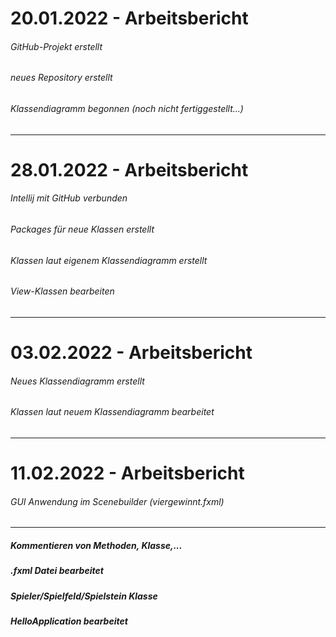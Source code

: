 # 20.01.2022 - Arbeitsbericht

###### GitHub-Projekt erstellt

###### neues Repository erstellt

###### Klassendiagramm begonnen (noch nicht fertiggestellt...)

--------------------------------

# 28.01.2022 - Arbeitsbericht

###### Intellij mit GitHub verbunden

###### Packages für neue Klassen erstellt

###### Klassen laut eigenem Klassendiagramm erstellt

###### View-Klassen bearbeiten

--------------------------------

# 03.02.2022 - Arbeitsbericht

###### Neues Klassendiagramm erstellt

###### Klassen laut neuem Klassendiagramm bearbeitet

--------------------------------

# 11.02.2022 - Arbeitsbericht

###### GUI Anwendung im Scenebuilder (viergewinnt.fxml)

---------------------------------
##### Kommentieren von Methoden, Klasse,...
##### .fxml Datei bearbeitet
##### Spieler/Spielfeld/Spielstein Klasse
##### HelloApplication bearbeitet


